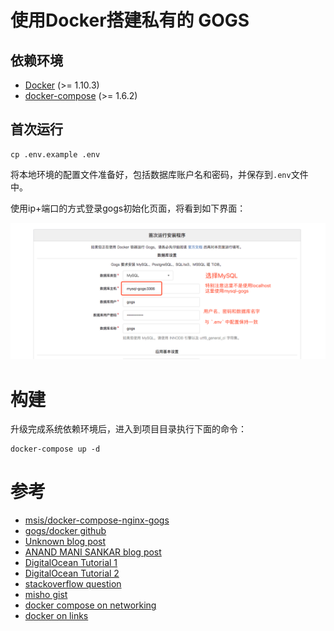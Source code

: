 使用Docker搭建私有的 GOGS
==========================================================

## 依赖环境
* [Docker](https://docs.docker.com/linux/step_one/) (>= 1.10.3)
* [docker-compose](https://docs.docker.com/compose/install/) (>= 1.6.2)

## 首次运行

```
cp .env.example .env
```

将本地环境的配置文件准备好，包括数据库账户名和密码，并保存到`.env`文件中。

使用ip+端口的方式登录gogs初始化页面，将看到如下界面：

![Gogs初始化](images/install.png)

# 构建
升级完成系统依赖环境后，进入到项目目录执行下面的命令：

```
docker-compose up -d
```




# 参考
* [msis/docker-compose-nginx-gogs](https://github.com/msis/docker-compose-nginx-gogs)
* [gogs/docker github](https://github.com/gogits/gogs/tree/master/docker)
* [Unknown blog post](https://unknwon.io/setup-gogs-with-https/)
* [ANAND MANI SANKAR blog post](http://anandmanisankar.com/posts/docker-container-nginx-node-redis-example/)
* [DigitalOcean Tutorial 1](https://www.digitalocean.com/community/tutorials/understanding-the-nginx-configuration-file-structure-and-configuration-contexts)
* [DigitalOcean Tutorial 2](https://www.digitalocean.com/community/tutorials/how-to-run-nginx-in-a-docker-container-on-ubuntu-14-04)
* [stackoverflow question](http://stackoverflow.com/questions/21181231/server-certificate-verification-failed-cafile-etc-ssl-certs-ca-certificates-c)
* [misho gist](https://gist.github.com/micho/1712812)
* [docker compose on networking](https://docs.docker.com/compose/networking/)
* [docker on links](https://docs.docker.com/engine/userguide/networking/default_network/dockerlinks/)
